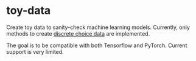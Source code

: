 # toy-data
Create toy data to sanity-check machine learning models. 
Currently, only methods to create [discrete choice data](https://en.wikipedia.org/wiki/Discrete_choice) are implemented.

The goal is to be compatible with both Tensorflow and PyTorch. Current support is very limited.